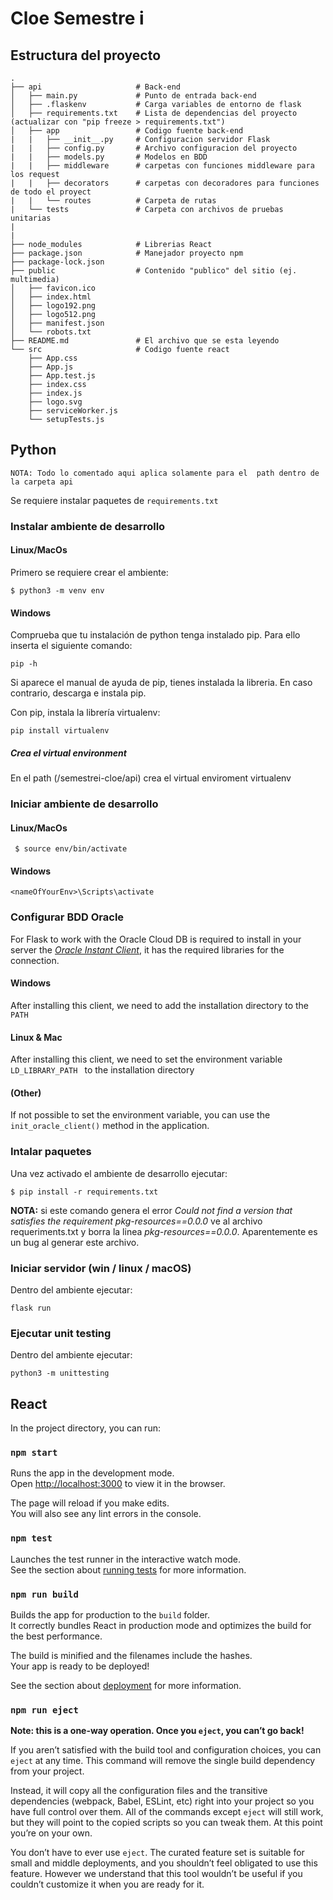# Cloe Semestre i

## Estructura del proyecto
```
.
├── api                     # Back-end
│   ├── main.py             # Punto de entrada back-end
│   ├── .flaskenv           # Carga variables de entorno de flask
│   ├── requirements.txt    # Lista de dependencias del proyecto (actualizar con "pip freeze > requirements.txt")
│   ├── app                 # Codigo fuente back-end
|   |   ├── __init__.py     # Configuracion servidor Flask    
|   |   ├── config.py       # Archivo configuracion del proyecto   
|   |   ├── models.py       # Modelos en BDD    
|   |   ├── middleware      # carpetas con funciones middleware para los request  
|   |   ├── decorators      # carpetas con decoradores para funciones de todo el proyect
|   |   └── routes          # Carpeta de rutas
|   └── tests               # Carpeta con archivos de pruebas unitarias
|   
|
├── node_modules            # Librerias React
├── package.json            # Manejador proyecto npm
├── package-lock.json
├── public                  # Contenido "publico" del sitio (ej. multimedia)
│   ├── favicon.ico
│   ├── index.html
│   ├── logo192.png
│   ├── logo512.png
│   ├── manifest.json
│   └── robots.txt
├── README.md               # El archivo que se esta leyendo
└── src                     # Codigo fuente react
    ├── App.css
    ├── App.js
    ├── App.test.js
    ├── index.css
    ├── index.js
    ├── logo.svg
    ├── serviceWorker.js
    └── setupTests.js
```
## Python

```NOTA: Todo lo comentado aqui aplica solamente para el  path dentro de la carpeta api```

Se requiere instalar paquetes de `requirements.txt`

### Instalar ambiente de desarrollo

#### Linux/MacOs
Primero se requiere crear el ambiente:
```
$ python3 -m venv env
```
#### Windows
Comprueba que tu instalación de python tenga instalado pip. Para ello inserta el siguiente comando:
``` 
pip -h
```
Si aparece el manual de ayuda de pip, tienes instalada la libreria. En caso contrario, descarga e instala pip.

Con pip, instala la librería virtualenv:

``` 
pip install virtualenv
```

##### Crea el virtual environment
En el path (/semestrei-cloe/api) crea el virtual enviroment
virtualenv <nameOfYourEnv>

### Iniciar ambiente de desarrollo

#### Linux/MacOs

``` $ source env/bin/activate```

#### Windows


``` <nameOfYourEnv>\Scripts\activate ```

### Configurar BDD Oracle

For Flask to work with the Oracle Cloud DB is required to install in your server the [*Oracle Instant Client*](https://www.oracle.com/database/technologies/instant-client.html), it has the required libraries for the connection.

#### Windows

After installing this client, we need to add the installation directory to the `PATH` 

#### Linux & Mac

After installing this client, we need to set the environment variable `LD_LIBRARY_PATH ` to the installation directory

#### (Other)

If not possible to set the environment variable, you can use the `init_oracle_client()` method in the application.

### Intalar paquetes

Una vez activado el ambiente de desarrollo ejecutar:

``` $ pip install -r requirements.txt ```

**NOTA:** si este comando genera el error *Could not find a version that satisfies the requirement pkg-resources==0.0.0* ve al archivo requeriments.txt y borra la linea *pkg-resources==0.0.0*. Aparentemente es un bug al generar este archivo.

### Iniciar servidor (win / linux / macOS)

Dentro del ambiente ejecutar:

``` flask run ```   

### Ejecutar unit testing

Dentro del ambiente ejecutar:

``` python3 -m unittesting ```   

## React

In the project directory, you can run:

### `npm start`

Runs the app in the development mode.<br />
Open [http://localhost:3000](http://localhost:3000) to view it in the browser.

The page will reload if you make edits.<br />
You will also see any lint errors in the console.

### `npm test`

Launches the test runner in the interactive watch mode.<br />
See the section about [running tests](https://facebook.github.io/create-react-app/docs/running-tests) for more information.

### `npm run build`

Builds the app for production to the `build` folder.<br />
It correctly bundles React in production mode and optimizes the build for the best performance.

The build is minified and the filenames include the hashes.<br />
Your app is ready to be deployed!

See the section about [deployment](https://facebook.github.io/create-react-app/docs/deployment) for more information.

### `npm run eject`

**Note: this is a one-way operation. Once you `eject`, you can’t go back!**

If you aren’t satisfied with the build tool and configuration choices, you can `eject` at any time. This command will remove the single build dependency from your project.

Instead, it will copy all the configuration files and the transitive dependencies (webpack, Babel, ESLint, etc) right into your project so you have full control over them. All of the commands except `eject` will still work, but they will point to the copied scripts so you can tweak them. At this point you’re on your own.

You don’t have to ever use `eject`. The curated feature set is suitable for small and middle deployments, and you shouldn’t feel obligated to use this feature. However we understand that this tool wouldn’t be useful if you couldn’t customize it when you are ready for it.